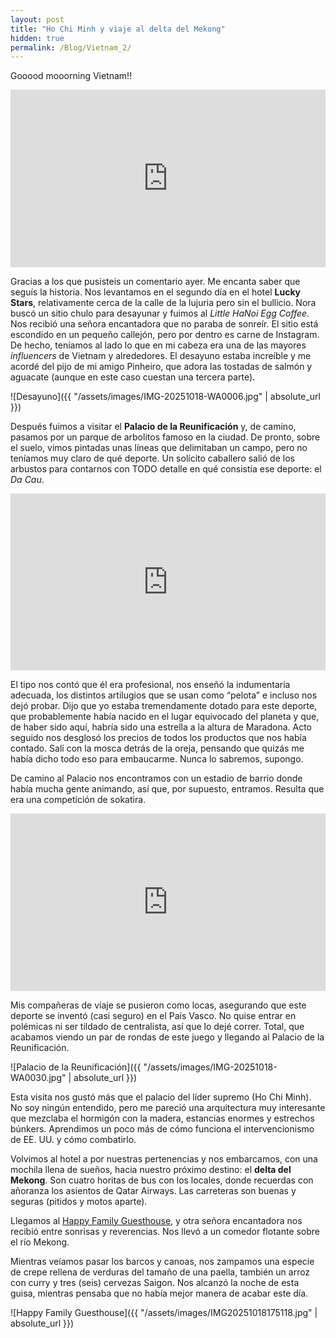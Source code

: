 ```yaml
---
layout: post
title: "Ho Chi Minh y viaje al delta del Mekong"
hidden: true
permalink: /Blog/Vietnam_2/
---
```


Gooood mooorning Vietnam!!

<div style="position: relative; padding-bottom: 56.25%; height: 0; overflow: hidden; max-width: 100%;">
  <iframe src="https://www.youtube.com/embed/khZq6JKVnlk?si=IqomTp8qsMYdyMJW" 
          style="position: absolute; top: 0; left: 0; width: 100%; height: 100%;" 
          frameborder="0" allowfullscreen></iframe>
</div>

Gracias a los que pusisteis un comentario ayer. Me encanta saber que seguís la historia.
Nos levantamos en el segundo día en el hotel **Lucky Stars**, relativamente cerca de la calle de la lujuria pero sin el bullicio. Nora buscó un sitio chulo para desayunar y fuimos al *Little HaNoi Egg Coffee*. Nos recibió una señora encantadora que no paraba de sonreír. El sitio está escondido en un pequeño callejón, pero por dentro es carne de Instagram. De hecho, teníamos al lado lo que en mi cabeza era una de las mayores *influencers* de Vietnam y alrededores. El desayuno estaba increíble y me acordé del pijo de mi amigo Pinheiro, que adora las tostadas de salmón y aguacate (aunque en este caso cuestan una tercera parte).

![Desayuno]({{ "/assets/images/IMG-20251018-WA0006.jpg" | absolute_url }})

Después fuimos a visitar el **Palacio de la Reunificación** y, de camino, pasamos por un parque de arbolitos famoso en la ciudad.
De pronto, sobre el suelo, vimos pintadas unas líneas que delimitaban un campo, pero no teníamos muy claro de qué deporte. Un solícito caballero salió de los arbustos para contarnos con TODO detalle en qué consistía ese deporte: el *Da Cau*.

<div style="position: relative; padding-bottom: 56.25%; height: 0; overflow: hidden; max-width: 100%;">
  <iframe src="https://www.youtube.com/embed/s_fxJGbikdo?si=U_j5qJT2UxiNWTma" 
          style="position: absolute; top: 0; left: 0; width: 100%; height: 100%;" 
          frameborder="0" allowfullscreen></iframe>
</div>

El tipo nos contó que él era profesional, nos enseñó la indumentaria adecuada, los distintos artilugios que se usan como “pelota” e incluso nos dejó probar. Dijo que yo estaba tremendamente dotado para este deporte, que probablemente había nacido en el lugar equivocado del planeta y que, de haber sido aquí, habría sido una estrella a la altura de Maradona.
Acto seguido nos desglosó los precios de todos los productos que nos había contado.
Salí con la mosca detrás de la oreja, pensando que quizás me había dicho todo eso para embaucarme. Nunca lo sabremos, supongo.

De camino al Palacio nos encontramos con un estadio de barrio donde había mucha gente animando, así que, por supuesto, entramos. Resulta que era una competición de sokatira.

<div style="position: relative; padding-bottom: 56.25%; height: 0; overflow: hidden; max-width: 100%;">
  <iframe src="https://www.youtube.com/embed/xT3omEi_x80?feature=shared" 
          style="position: absolute; top: 0; left: 0; width: 100%; height: 100%;" 
          frameborder="0" allowfullscreen></iframe>
</div>

Mis compañeras de viaje se pusieron como locas, asegurando que este deporte se inventó (casi seguro) en el País Vasco. No quise entrar en polémicas ni ser tildado de centralista, así que lo dejé correr. Total, que acabamos viendo un par de rondas de este juego y llegando al Palacio de la Reunificación.

![Palacio de la Reunificación]({{ "/assets/images/IMG-20251018-WA0030.jpg" | absolute_url }})

Esta visita nos gustó más que el palacio del líder supremo (Ho Chi Minh). No soy ningún entendido, pero me pareció una arquitectura muy interesante que mezclaba el hormigón con la madera, estancias enormes y estrechos búnkers.
Aprendimos un poco más de cómo funciona el intervencionismo de EE. UU. y cómo combatirlo.

Volvimos al hotel a por nuestras pertenencias y nos embarcamos, con una mochila llena de sueños, hacia nuestro próximo destino: el **delta del Mekong**.
Son cuatro horitas de bus con los locales, donde recuerdas con añoranza los asientos de Qatar Airways. Las carreteras son buenas y seguras (pitidos y motos aparte).

Llegamos al [Happy Family Guesthouse](https://maps.app.goo.gl/WdPHjhJyez9RS5Gp7), y otra señora encantadora nos recibió entre sonrisas y reverencias. Nos llevó a un comedor flotante sobre el río Mekong.

Mientras veíamos pasar los barcos y canoas, nos zampamos una especie de crepe rellena de verduras del tamaño de una paella, también un arroz con curry y tres (seis) cervezas Saigon.
Nos alcanzó la noche de esta guisa, mientras pensaba que no había mejor manera de acabar este día.


![Happy Family Guesthouse]({{ "/assets/images/IMG20251018175118.jpg" | absolute_url }})